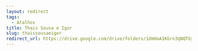 ```yaml
---
layout: redirect
tags:
  - Atalhos
title: Thais Sousa e Igor
slug: thaissousaeigor
redirect_url: https://drive.google.com/drive/folders/1dmHaA1KGrn3qNQTGyCOxVCWquBos3vJT?usp=drive_link
---
```

